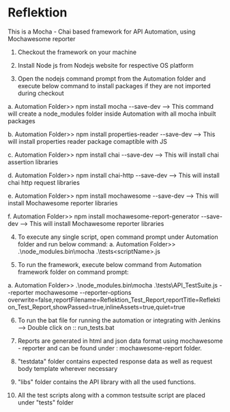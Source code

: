 # Reflektion
This is a Mocha - Chai based framework for API Automation, using Mochawesome reporter
1. Checkout the framework on your machine

2. Install Node js from Nodejs website for respective OS platform

3. Open the nodejs command prompt from the Automation folder and execute below command to install packages if they are not imported during checkout

 a. Automation Folder>> npm install mocha --save-dev --> This command will create a node_modules folder inside Automation with all mocha inbuilt packages
 
 b. Automation Folder>> npm install properties-reader --save-dev --> This will install properties reader package comaptible with JS
 
 c. Automation Folder>> npm install chai --save-dev --> This will install chai assertion libraries 
 
 d. Automation Folder>> npm install chai-http --save-dev --> This will install chai http request libraries
 
 e. Automation Folder>> npm install mochawesome --save-dev --> This will install Mochawesome reporter libraries
 
 f. Automation Folder>> npm install mochawesome-report-generator --save-dev --> This will install Mochawesome reporter libraries
 
4. To execute any single script, open command prompt under Automation folder and run below command:
 a. Automation Folder>>  .\node_modules\.bin\mocha .\tests\<scriptName>.js
 
5. To run the framework, execute below command from Automation framework folder on command prompt:

 a. Automation Folder>> .\node_modules\.bin\mocha .\tests\API_TestSuite.js --reporter mochawesome --reporter-options overwrite=false,reportFilename=Reflektion_Test_Report,reportTitle=Reflektion_Test_Report,showPassed=true,inlineAssets=true,quiet=true
 
6. To run the bat file for running the automation or integrating with Jenkins --> Double click on ::  run_tests.bat

7. Reports are generated in html and json data format using mochawesome - reporter and can be found under : mochawesome-report folder.

8. "testdata" folder contains expected response data as well as request body template wherever necessary

9. "libs" folder contains the API library with all the used functions.

10. All the test scripts along with a common testsuite script are placed under "tests" folder
